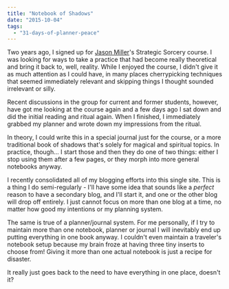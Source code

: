 ```yaml
---
title: "Notebook of Shadows"
date: "2015-10-04"
tags: 
  - "31-days-of-planner-peace"
---
```


Two years ago, I signed up for [Jason Miller](http://www.inominandum.com/blog/)'s Strategic Sorcery course. I was looking for ways to take a practice that had become really theoretical and bring it back to, well, reality. While I enjoyed the course, I didn't give it as much attention as I could have, in many places cherrypicking techniques that seemed immediately relevant and skipping things I thought sounded irrelevant or silly.

Recent discussions in the group for current and former students, however, have got me looking at the course again and a few days ago I sat down and did the initial reading and ritual again. When I finished, I immediately grabbed my planner and wrote down my impressions from the ritual.

In theory, I could write this in a special journal just for the course, or a more traditional book of shadows that's solely for magical and spiritual topics. In practice, though... I start those and then they do one of two things: either I stop using them after a few pages, or they morph into more general notebooks anyway.

I recently consolidated all of my blogging efforts into this single site. This is a thing I do semi-regularly - I'll have some idea that sounds like a _perfect_ reason to have a secondary blog, and I'll start it, and one or the other blog will drop off entirely. I just cannot focus on more than one blog at a time, no matter how good my intentions or my planning system.

The same is true of a planner/journal system. For me personally, if I try to maintain more than one notebook, planner or journal I will inevitably end up putting everything in one book anyway. I couldn't even maintain a traveler's notebook setup because my brain froze at having three tiny inserts to choose from! Giving it more than one actual notebook is just a recipe for disaster.

It really just goes back to the need to have everything in one place, doesn't it?
